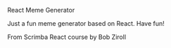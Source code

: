 React Meme Generator

Just a fun meme generator based on React. Have fun!

From Scrimba React course by Bob Ziroll
